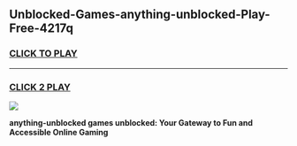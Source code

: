 
## Unblocked-Games-anything-unblocked-Play-Free-4217q
<h3>
<a href="https://premium76.site?title=anything-unblocked&ref=21A">CLICK TO PLAY</a></h3>
<hr>

<h3>
<a href="https://premium76.site?title=anything-unblocked&ref=21A">CLICK 2 PLAY</a>
  
</h3>

<a href="https://premium76.site?title=anything-unblocked&ref=21A"><img src="https://clearcache.store/games.png"></a>


**anything-unblocked games unblocked: Your Gateway to Fun and Accessible Online Gaming**
